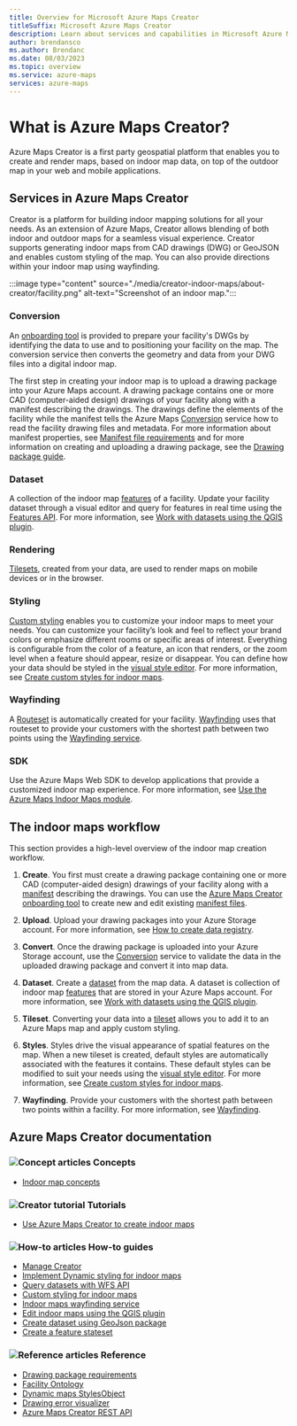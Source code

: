 ```yaml
---
title: Overview for Microsoft Azure Maps Creator
titleSuffix: Microsoft Azure Maps Creator
description: Learn about services and capabilities in Microsoft Azure Maps Creator and how to use them in your applications.
author: brendansco
ms.author: Brendanc
ms.date: 08/03/2023
ms.topic: overview
ms.service: azure-maps
services: azure-maps
---
```


# What is Azure Maps Creator?

Azure Maps Creator is a first party geospatial platform that enables you to create and render maps, based on indoor map data, on top of the outdoor map in your web and mobile applications.

## Services in Azure Maps Creator

Creator is a platform for building indoor mapping solutions for all your needs. As an extension of Azure Maps, Creator allows blending of both indoor and outdoor maps for a seamless visual experience. Creator supports generating indoor maps from CAD drawings (DWG) or GeoJSON and enables custom styling of the map. You can also provide directions within your indoor map using wayfinding.

:::image type="content" source="./media/creator-indoor-maps/about-creator/facility.png" alt-text="Screenshot of an indoor map.":::

### Conversion

An [onboarding tool] is provided to prepare your facility's DWGs by identifying the data to use and to positioning your facility on the map. The conversion service then converts the geometry and data from your DWG files into a digital indoor map.

The first step in creating your indoor map is to upload a drawing package into your Azure Maps account. A drawing package contains one or more CAD (computer-aided design) drawings of your facility along with a manifest describing the drawings. The drawings define the elements of the facility while the manifest tells the Azure Maps [Conversion] service how to read the facility drawing files and metadata. For more
information about manifest properties, see [Manifest file requirements] and for more information on creating and uploading a drawing package, see the [Drawing package guide].

### Dataset

A collection of the indoor map [features] of a facility. Update your facility dataset through a visual editor and query for features in real time using the [Features API]. For more information, see [Work with datasets using the QGIS plugin].

### Rendering

[Tilesets], created from your data, are used to render maps on mobile devices or in the browser.

### Styling

[Custom styling] enables you to customize your indoor maps to meet your needs. You can customize your facility’s look and feel to reflect your brand colors or emphasize different rooms or specific areas of interest. Everything is configurable from the color of a feature, an icon that renders, or the zoom level when a feature should appear, resize or disappear. You can define how your data should be styled in the [visual style editor]. For more information, see [Create custom styles for indoor maps].

### Wayfinding

A [Routeset] is automatically created for your facility. [Wayfinding] uses that routeset to provide your customers with the shortest path between two points using the [Wayfinding service].

### SDK

Use the Azure Maps Web SDK to develop applications that provide a customized indoor map experience. For more information, see [Use the Azure Maps Indoor Maps module].

## The indoor maps workflow

This section provides a high-level overview of the indoor map creation workflow.

1. **Create**. You first must create a drawing package containing one or more CAD
    (computer-aided design) drawings of your facility along with a [manifest]
    describing the drawings. You can use the [Azure Maps Creator onboarding tool] to
    create new and edit existing [manifest files].

1. **Upload**. Upload your drawing packages into your Azure Storage
    account. For more information, see [How to create data registry].

1. **Convert**. Once the drawing package is uploaded into your Azure Storage account,
    use the [Conversion] service to validate the data in the uploaded drawing
    package and convert it into map data.

1. **Dataset**. Create a [dataset] from the map data. A dataset is collection
    of indoor map [features] that are stored in your Azure Maps account.
    For more information, see [Work with datasets using the QGIS plugin].

1. **Tileset**. Converting your data into a [tileset] allows
    you to add it to an Azure Maps map and apply custom styling.

1. **Styles**. Styles drive the visual appearance of spatial features on the map.
    When a new tileset is created, default styles are automatically associated with the
    features it contains. These default styles can be modified to suit your needs
    using the [visual style editor]. For more information, see
    [Create custom styles for indoor maps].

1. **Wayfinding**. Provide your customers with the shortest path between two points
    within a facility. For more information, see [Wayfinding].

## Azure Maps Creator documentation

### ![Concept articles](./media/creator-indoor-maps/about-creator/Concepts.png) Concepts

- [Indoor map concepts]

### ![Creator tutorial](./media/creator-indoor-maps/about-creator/tutorials.png) Tutorials

- [Use Azure Maps Creator to create indoor maps]

### ![How-to articles](./media/creator-indoor-maps/about-creator/how-to-guides.png) How-to guides

- [Manage Creator]
- [Implement Dynamic styling for indoor maps]
- [Query datasets with WFS API]
- [Custom styling for indoor maps]
- [Indoor maps wayfinding service]
- [Edit indoor maps using the QGIS plugin]
- [Create dataset using GeoJson package]
- [Create a feature stateset]

### ![Reference articles](./media/creator-indoor-maps/about-creator/reference.png) Reference

- [Drawing package requirements]
- [Facility Ontology]
- [Dynamic maps StylesObject]
- [Drawing error visualizer]
- [Azure Maps Creator REST API]

[Azure Maps Creator onboarding tool]: https://azure.github.io/azure-maps-creator-onboarding-tool
[Azure Maps Creator REST API]: /rest/api/maps-creator
[Conversion]: /rest/api/maps-creator/conversion
[Create a feature stateset]: how-to-creator-feature-stateset.md
[Create custom styles for indoor maps]: how-to-create-custom-styles.md
[Create dataset using GeoJson package]: how-to-dataset-geojson.md
[Custom styling for indoor maps]: how-to-create-custom-styles.md
[custom styling]: creator-indoor-maps.md#custom-styling-preview
[dataset]: creator-indoor-maps.md#datasets
[Drawing error visualizer]: drawing-error-visualizer.md
[Drawing package guide]: drawing-package-guide.md?pivots=drawing-package-v2
[Drawing package requirements]: drawing-requirements.md
[Dynamic maps StylesObject]: schema-stateset-stylesobject.md
[Edit indoor maps using the QGIS plugin]: creator-qgis-plugin.md
[Facility Ontology]: creator-facility-ontology.md
[Features API]: /rest/api/maps-creator/features?view=rest-maps-creator-2023-03-01-preview&preserve-view=true
[features]: glossary.md#feature
[How to create data registry]: how-to-create-data-registries.md
[Implement Dynamic styling for indoor maps]: indoor-map-dynamic-styling.md
[Indoor map concepts]: creator-indoor-maps.md
[Indoor maps wayfinding service]: how-to-creator-wayfinding.md
[Manage Creator]: how-to-manage-creator.md
[Manifest file requirements]: drawing-requirements.md#manifest-file-requirements-1
[manifest files]: drawing-requirements.md#manifest-file-1
[manifest]: drawing-requirements.md#manifest-file-requirements
[onboarding tool]: https://azure.github.io/azure-maps-creator-onboarding-tool
[Query datasets with WFS API]: how-to-creator-wfs.md
[Routeset]: /rest/api/maps-creator/routeset/create?view=rest-maps-creator-2023-03-01-preview&preserve-view=true
[tileset]: creator-indoor-maps.md#tilesets
[Tilesets]: creator-indoor-maps.md#tilesets
[Use Azure Maps Creator to create indoor maps]: tutorial-creator-indoor-maps.md
[Use the Azure Maps Indoor Maps module]: how-to-use-indoor-module.md
[visual style editor]: https://azure.github.io/Azure-Maps-Style-Editor
[Wayfinding service]: /rest/api/maps-creator/wayfinding?view=rest-maps-creator-2023-03-01-preview&preserve-view=true
[Wayfinding]: creator-indoor-maps.md#wayfinding-preview
[Work with datasets using the QGIS plugin]: creator-qgis-plugin.md
